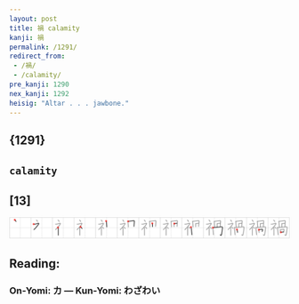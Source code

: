 ```yaml
---
layout: post
title: 禍 calamity
kanji: 禍
permalink: /1291/
redirect_from:
 - /禍/
 - /calamity/
pre_kanji: 1290
nex_kanji: 1292
heisig: "Altar . . . jawbone."
---
```


## {1291}

## `calamity`

## [13]

<div class="stroke"><img src="../images/E7A68D.png" /></div>

## Reading:

### On-Yomi: カ &mdash; Kun-Yomi: わざわい

